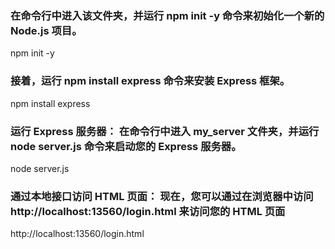 ### 在命令行中进入该文件夹，并运行 npm init -y 命令来初始化一个新的 Node.js 项目。

npm init -y

### 接着，运行 npm install express 命令来安装 Express 框架。

npm install express

### 运行 Express 服务器： 在命令行中进入 my_server 文件夹，并运行 node server.js 命令来启动您的 Express 服务器。

node server.js

### 通过本地接口访问 HTML 页面： 现在，您可以通过在浏览器中访问 http://localhost:13560/login.html 来访问您的 HTML 页面

http://localhost:13560/login.html